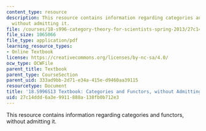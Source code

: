 ```yaml
---
content_type: resource
description: This resource contains information regarding categories and functors,
  without admitting it.
file: /courses/18-s996-category-theory-for-scientists-spring-2013/27c14ddd6a3e9911888a138fb0b712e3_MIT18_S996S13_chapter3.pdf
file_size: 1065066
file_type: application/pdf
learning_resource_types:
- Online Textbook
license: https://creativecommons.org/licenses/by-nc-sa/4.0/
ocw_type: OCWFile
parent_title: Textbook
parent_type: CourseSection
parent_uid: 333ad9bb-2d71-e34a-415e-d9460aa39115
resourcetype: Document
title: '18.S996S13 Textbook: Categories and Functors, without Admitting it'
uid: 27c14ddd-6a3e-9911-888a-138fb0b712e3
---
```

This resource contains information regarding categories and functors, without admitting it.